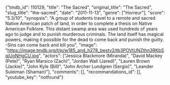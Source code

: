 {"tmdb_id": 110129, "title": "The Sacred", "original_title": "The Sacred", "slug_title": "the-sacred", "date": "2011-11-13", "genre": ["Horreur"], "score": "5.3/10", "synopsis": "A group of students travel to a remote and sacred Native American patch of land, in order to complete a thesis on Native American Folklore. This distant swamp area was used hundreds of years ago to judge and to punish murderous criminals. The land itself has magical powers, making it possible for the dead to come back and punish the guilty. -Sins can come back and kill you", "image": "https://image.tmdb.org/t/p/w185_and_h278_bestv2/tb3POVtUNZthn3RKbSqjUoNHgCU.jpg", "actors": ["Jessica Blackmore (Miranda)", "David Mackey (Pete)", "Ryan Marsico (Zach)", "Jordan Wall (Jared)", "Lauren Brown (Jackie)", "John Kyle (Bill)", "John Archer Lundgren (Sergio)", "Leander Suleiman (Shaman)"], "comments": [], "recommandations_id": [], "youtube_key": "notfound"}